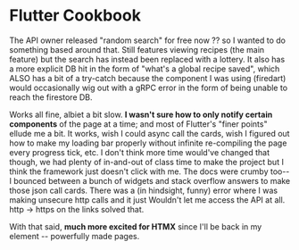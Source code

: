 # Flutter Cookbook

The API owner released "random search" for free now ?? so I wanted to do something based around that. Still features viewing recipes (the main feature) but the search has instead been replaced with a lottery. It also has a more explicit DB hit in the form of "what's a global recipe saved", which ALSO has a bit of a try-catch because the component I was using (firedart) would occasionally wig out with a gRPC error in the form of being unable to reach the firestore DB.

Works all fine, albiet a bit slow. **I wasn't sure how to only notify certain components** of the page at a time; and most of Flutter's "finer points" ellude me a bit. It works, wish I could async call the cards, wish I figured out how to make my loading bar properly without infinite re-compiling the page every progress tick, etc.
I don't think more time would've changed that though, we had plenty of in-and-out of class time to make the project but I think the framework just doesn't click with me. The docs were crumby too-- I bounced between a bunch of widgets and stack overflow answers to make those json call cards. There was a (in hindsight, funny) error where I was making unsecure http calls and it just Wouldn't let me access the API at all. http -> https on the links solved that. 

With that said, **much more excited for HTMX** since I'll be back in my element -- powerfully made pages.

